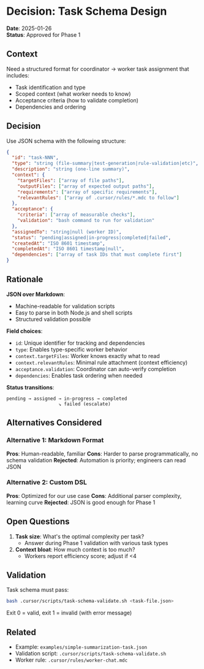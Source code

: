 # Decision: Task Schema Design

**Date**: 2025-01-26  
**Status**: Approved for Phase 1

## Context

Need a structured format for coordinator → worker task assignment that includes:

- Task identification and type
- Scoped context (what worker needs to know)
- Acceptance criteria (how to validate completion)
- Dependencies and ordering

## Decision

Use JSON schema with the following structure:

```json
{
  "id": "task-NNN",
  "type": "string (file-summary|test-generation|rule-validation|etc)",
  "description": "string (one-line summary)",
  "context": {
    "targetFiles": ["array of file paths"],
    "outputFiles": ["array of expected output paths"],
    "requirements": ["array of specific requirements"],
    "relevantRules": ["array of .cursor/rules/*.mdc to follow"]
  },
  "acceptance": {
    "criteria": ["array of measurable checks"],
    "validation": "bash command to run for validation"
  },
  "assignedTo": "string|null (worker ID)",
  "status": "pending|assigned|in-progress|completed|failed",
  "createdAt": "ISO 8601 timestamp",
  "completedAt": "ISO 8601 timestamp|null",
  "dependencies": ["array of task IDs that must complete first"]
}
```

## Rationale

**JSON over Markdown**:

- Machine-readable for validation scripts
- Easy to parse in both Node.js and shell scripts
- Structured validation possible

**Field choices**:

- `id`: Unique identifier for tracking and dependencies
- `type`: Enables type-specific worker behavior
- `context.targetFiles`: Worker knows exactly what to read
- `context.relevantRules`: Minimal rule attachment (context efficiency)
- `acceptance.validation`: Coordinator can auto-verify completion
- `dependencies`: Enables task ordering when needed

**Status transitions**:

```
pending → assigned → in-progress → completed
                   ↘ failed (escalate)
```

## Alternatives Considered

### Alternative 1: Markdown Format

**Pros**: Human-readable, familiar
**Cons**: Harder to parse programmatically, no schema validation
**Rejected**: Automation is priority; engineers can read JSON

### Alternative 2: Custom DSL

**Pros**: Optimized for our use case
**Cons**: Additional parser complexity, learning curve
**Rejected**: JSON is good enough for Phase 1

## Open Questions

1. **Task size**: What's the optimal complexity per task?
   - Answer during Phase 1 validation with various task types
2. **Context bloat**: How much context is too much?
   - Workers report efficiency score; adjust if <4

## Validation

Task schema must pass:

```bash
bash .cursor/scripts/task-schema-validate.sh <task-file.json>
```

Exit 0 = valid, exit 1 = invalid (with error message)

## Related

- Example: `examples/simple-summarization-task.json`
- Validation script: `.cursor/scripts/task-schema-validate.sh`
- Worker rule: `.cursor/rules/worker-chat.mdc`

